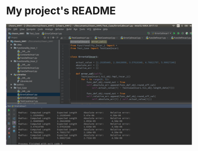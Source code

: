 # My project's README
![Cheers_Project_Python](https://github.com/amarpreet911/Alpha_Calculation_Using_Newton_Method-/blob/master/Python_Cheers_Project.png "Cheers_Project_Python")
